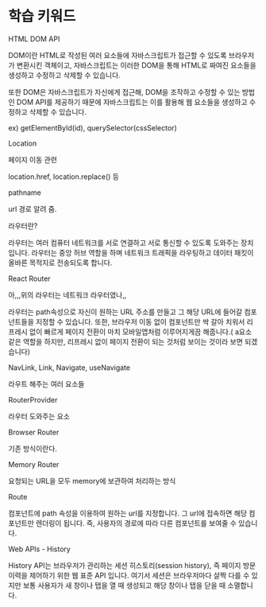 # 학습 키워드

HTML DOM API

DOM이란 HTML로 작성된 여러 요소들에 자바스크립트가 접근할 수 있도록 브라우저가 변환시킨 객체이고, 자바스크립트는 이러한 DOM을 통해 HTML로 짜여진 요소들을 생성하고 수정하고 삭제할 수 있습니다.

또한 DOM은 자바스크립트가 자신에게 접근해, DOM을 조작하고 수정할 수 있는 방법인 DOM API를 제공하기 때문에 자바스크립트는 이를 활용해 웹 요소들을 생성하고 수정하고 삭제할 수 있습니다.

ex) getElementById(id), querySelector(cssSelector)



Location

페이지 이동 관련

location.href, location.replace() 등



pathname

url 경로 알려 줌.



라우터란?

라우터는 여러 컴퓨터 네트워크를 서로 연결하고 서로 통신할 수 있도록 도와주는 장치입니다. 라우터는 중앙 허브 역할을 하며 네트워크 트래픽을 라우팅하고 데이터 패킷이 올바른 목적지로 전송되도록 합니다.



React Router

아,,,위의 라우터는 네트워크 라우터였나,,

라우터는 path속성으로 자신이 원하는 URL 주소를 만들고 그 해당 URL에 들어갈 컴포넌트들을 지정할 수 있습니다. 또한, 브라우저 이동 없이 컴포넌트만 싹 갈아 치워서 리프레시 없이 빠르게 페이지 전환이 마치 모바일앱처럼 이루어지게끔 해줍니다.( a요소 같은 역할을 하지만, 리프레시 없이 페이지 전환이 되는 것처럼 보이는 것이라 보면 되겠습니다)



NavLink, Link, Navigate, useNavigate

라우트 해주는 여러 요소들



RouterProvider

라우터 도와주는 요소



Browser Router

기존 방식이란다.&#x20;



Memory Router

요청되는 URL을 모두 memory에 보관하여 처리하는 방식



Route

컴포넌트에 path 속성을 이용하여 원하는 url를 지정합니다. 그 url에 접속하면 해당 컴포넌트만 렌더링이 됩니다. 즉, 사용자의 경로에 따라 다른 컴포넌트를 보여줄 수 있습니다.



Web APIs - History

History API는 브라우저가 관리하는 세션 히스토리(session history), 즉 페이지 방문 이력을 제어하기 위한 웹 표준 API 입니다. 여기서 세션은 브라우저마다 살짝 다를 수 있지만 보통 사용자가 새 창이나 탭을 열 때 생성되고 해당 창이나 탭을 닫을 때 소멸합니다.











